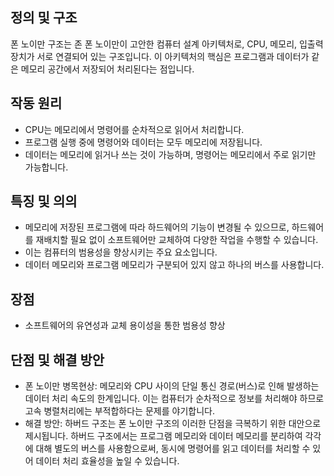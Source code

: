 ## 정의 및 구조
폰 노이만 구조는 존 폰 노이만이 고안한 컴퓨터 설계 아키텍처로, CPU, 메모리, 입출력 장치가 서로 연결되어 있는 구조입니다. 이 아키텍처의 핵심은 프로그램과 데이터가 같은 메모리 공간에서 저장되어 처리된다는 점입니다.

## 작동 원리
- CPU는 메모리에서 명령어를 순차적으로 읽어서 처리합니다.
- 프로그램 실행 중에 명령어와 데이터는 모두 메모리에 저장됩니다.
- 데이터는 메모리에 읽거나 쓰는 것이 가능하며, 명령어는 메모리에서 주로 읽기만 가능합니다.
## 특징 및 의의
- 메모리에 저장된 프로그램에 따라 하드웨어의 기능이 변경될 수 있으므로, 하드웨어를 재배치할 필요 없이 소프트웨어만 교체하여 다양한 작업을 수행할 수 있습니다. 
- 이는 컴퓨터의 범용성을 향상시키는 주요 요소입니다.
- 데이터 메모리와 프로그램 메모리가 구분되어 있지 않고 하나의 버스를 사용합니다.
## 장점
- 소프트웨어의 유연성과 교체 용이성을 통한 범용성 향상
## 단점 및 해결 방안
- 폰 노이만 병목현상: 메모리와 CPU 사이의 단일 통신 경로(버스)로 인해 발생하는 데이터 처리 속도의 한계입니다. 이는 컴퓨터가 순차적으로 정보를 처리해야 하므로 고속 병렬처리에는 부적합하다는 문제를 야기합니다.
- 해결 방안: 하버드 구조는 폰 노이만 구조의 이러한 단점을 극복하기 위한 대안으로 제시됩니다. 하버드 구조에서는 프로그램 메모리와 데이터 메모리를 분리하여 각각에 대해 별도의 버스를 사용함으로써, 동시에 명령어를 읽고 데이터를 처리할 수 있어 데이터 처리 효율성을 높일 수 있습니다.
